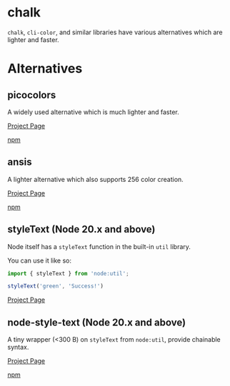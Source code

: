 # chalk

`chalk`, `cli-color`, and similar libraries have various alternatives which are lighter and faster.

# Alternatives

## picocolors

A widely used alternative which is much lighter and faster.

[Project Page](https://github.com/alexeyraspopov/picocolors)

[npm](https://npmjs.com/package/picocolors)

## ansis

A lighter alternative which also supports 256 color creation.

[Project Page](https://github.com/webdiscus/ansis)

[npm](https://npmjs.com/package/ansis)

## styleText (Node 20.x and above)

Node itself has a `styleText` function in the built-in `util` library.

You can use it like so:

```js
import { styleText } from 'node:util';

styleText('green', 'Success!')
```

[Project Page](https://nodejs.org/api/util.html#utilstyletextformat-text-options)

## node-style-text (Node 20.x and above)

A tiny wrapper (<300 B) on `styleText` from `node:util`, provide chainable syntax.

[Project Page](https://github.com/fisker/node-style-text)

[npm](https://npmjs.com/package/node-style-text)
